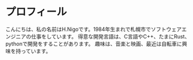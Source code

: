 # プロフィール

こんにちは、私の名前はH.Nigoです。1984年生まれで札幌市でソフトウェアエンジニアの仕事をしています。
得意な開発言語は、C言語やC++、たまにRust、pythonで開発をすることがあります。
趣味は、音楽と映画、最近は自転車に興味を持っています。
